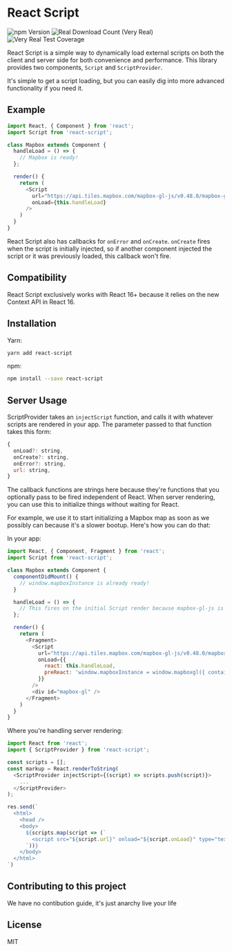 # React Script

![npm Version](https://img.shields.io/badge/npm-v1.0.0-blue.svg)
![Real Download Count (Very Real)](https://img.shields.io/badge/proud%20dads-none%20I%20am%20a%20disappointment-red.svg?longCache=true&style=flat)
![Very Real Test Coverage](https://img.shields.io/badge/github%20stars-more%20than%20dan%20abramov-brightgreen.svg)

React Script is a simple way to dynamically load external scripts on both the client and server side for both convenience and performance. This library provides two components, `Script` and `ScriptProvider`.

It's simple to get a script loading, but you can easily dig into more advanced functionality if you need it.

## Example
```javascript
import React, { Component } from 'react';
import Script from 'react-script';

class Mapbox extends Component {
  handleLoad = () => {
    // Mapbox is ready!
  };

  render() {
    return (
      <Script
        url="https://api.tiles.mapbox.com/mapbox-gl-js/v0.48.0/mapbox-gl.js"
        onLoad={this.handleLoad}
      />
    )
  }
}
```

React Script also has callbacks for `onError` and `onCreate`. `onCreate` fires when the script is initially injected, so if another component injected the script or it was previously loaded, this callback won't fire.


## Compatibility

React Script exclusively works with React 16+ because it relies on the new Context API in React 16.

## Installation

Yarn:
```bash
yarn add react-script
```

npm:
```bash
npm install --save react-script
```

## Server Usage

ScriptProvider takes an `injectScript` function, and calls it with whatever scripts are rendered in your app. The parameter passed to that function takes this form:
```javascript
{
  onLoad?: string,
  onCreate?: string,
  onError?: string,
  url: string,
}
```

The callback functions are strings here because they're functions that you optionally pass to be fired independent of React. When server rendering, you can use this to initialize things without waiting for React.

For example, we use it to start initializing a Mapbox map as soon as we possibly can because it's a slower bootup. Here's how you can do that:

In your app:

```javascript
import React, { Component, Fragment } from 'react';
import Script from 'react-script';

class Mapbox extends Component {
  componentDidMount() {
    // window.mapboxInstance is already ready!
  }

  handleLoad = () => {
    // This fires on the initial Script render because mapbox-gl-js is already loaded
  };

  render() {
    return (
      <Fragment>
        <Script
          url="https://api.tiles.mapbox.com/mapbox-gl-js/v0.48.0/mapbox-gl.js"
          onLoad={{
            react: this.handleLoad,
            preReact: 'window.mapboxInstance = window.mapboxgl({ container: "mapbox-gl" })',
          }}
        />
        <div id="mapbox-gl" />
      </Fragment>
    )
  }
}
```

Where you're handling server rendering:

```javascript
import React from 'react';
import { ScriptProvider } from 'react-script';

const scripts = [];
const markup = React.renderToString(
  <ScriptProvider injectScript={(script) => scripts.push(script)}>
    ...
  </ScriptProvider>
);

res.send(`
  <html>
    <head />
    <body>
      ${scripts.map(script => (`
        <script src="${script.url}" onload="${script.onLoad}" type="text/javascript" />
      `))}
    </body>
  </html>
`)
```

## Contributing to this project
We have no contibution guide, it's just anarchy live your life

## License
MIT
